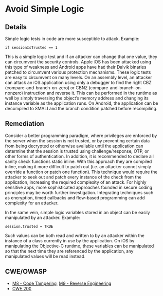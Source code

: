 # Avoid Simple Logic

## Details

Simple logic tests in code are more susceptible to attack. Example:

```
if sessionIsTrusted == 1
```

This is a simple logic test and if an attacker can change that one value, they can circumvent the security controls. Apple iOS has been attacked using this type of weakness and Android apps have had their Dalvik binaries patched to circumvent various protection mechanisms. These logic tests are easy to circumvent on many levels. On an assembly level, an attacker can attack an iOS application using only a debugger to find the right CBZ (compare-and-branch-on-zero) or CBNZ (compare-and-branch-on-nonzero) instruction and reverse it. This can be performed in the runtime as well by simply traversing the object’s memory address and changing its instance variable as the application runs. On Android, the application can be decompiled to SMALI and the branch condition patched before recompiling.

## Remediation

Consider a better programming paradigm, where privileges are enforced by the server when the session is not trusted, or by preventing certain data from being decrypted or otherwise available until the application can determine that the session is trusted using challenge/response, OTP, or other forms of authentication. In addition, it is recommended to declare all sanity check functions static inline. With this approach they are compiled inline, making it more difficult to patch out (i.e. an attacker cannot simply override a function or patch one function). This technique would require the attacker to seek out and patch every instance of the check from the application, increasing the required complexity of an attack. For highly sensitive apps, more sophisticated approaches founded in secure coding principles may be worth further investigation. Integrating techniques such as encryption, timed callbacks and flow-based programming can add complexity for an attacker.

In the same vein, simple logic variables stored in an object can be easily manipulated by an attacker. Example:

```
session.trusted = TRUE
```

Such values can be both read and written to by an attacker within the instance of a class currently in use by the application. On iOS by manipulating the Objective-C runtime, these variables can be manipulated so that the next time they are referenced by the application, any manipulated values will be read instead.

## CWE/OWASP

 * [M8 - Code Tampering](https://www.owasp.org/index.php/Mobile_Top_10_2016-M8-Code_Tampering), [M9 - Reverse Engineering](https://www.owasp.org/index.php/Mobile_Top_10_2016-M9-Reverse_Engineering)
 * [CWE 200](http://cwe.mitre.org/data/definitions/200.html)
